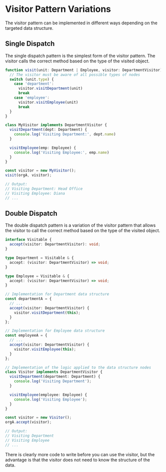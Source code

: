 # Visitor Pattern Variations

The visitor pattern can be implemented in different ways depending on the targeted data structure.

## Single Dispatch

The single dispatch pattern is the simplest form of the visitor pattern. The visitor calls the correct method based on the type of the visited object.

```ts
function visit(unit: Department | Employee, visitor: DepartmentVisitor): void {
  // The visitor must be aware of all possible types of nodes
  switch (unit.type) {
    case 'department':
      visitor.visitDepartment(unit)
      break
    case 'employee':
      visitor.visitEmployee(unit)
      break
  }
}

class MyVisitor implements DepartmentVisitor {
  visitDepartment(dept: Department) {
    console.log('Visiting Department:', dept.name)
  }

  visitEmployee(emp: Employee) {
    console.log('Visiting Employee:', emp.name)
  }
}

const visitor = new MyVisitor();
visit(orgA, visitor);

// Output:
// Visiting Department: Head Office
// Visiting Employee: Diana
// ...
```

## Double Dispatch

The double dispatch pattern is a variation of the visitor pattern that allows the visitor to call the correct method based on the type of the visited object.

```ts
interface Visitable {
  accept(visitor: DepartmentVisitor): void;
}

type Department = Visitable & {
  accept: (visitor: DepartmentVisitor) => void;
}

type Employee = Visitable & {
  accept: (visitor: DepartmentVisitor) => void;
}

// Implementation for Department data structure
const departmentA = {
  // ...
  accept(visitor: DepartmentVisitor) {
    visitor.visitDepartment(this);
  }
};

// Implementation for Employee data structure
const employeeA = {
  // ...
  accept(visitor: DepartmentVisitor) {
    visitor.visitEmployee(this);
  }
};

// Implementation of the logic applied to the data structure nodes
class Visitor implements DepartmentVisitor {
  visitDepartment(department: Department) {
    console.log('Visiting Department');
  }

  visitEmployee(employee: Employee) {
    console.log('Visiting Employee');
  }
}

const visitor = new Visitor();
orgA.accept(visitor);

// Output:
// Visiting Department
// Visiting Employee
// ...
```

There is clearly more code to write before you can use the visitor, but the advantage is that the visitor does not need to know the structure of the data.
